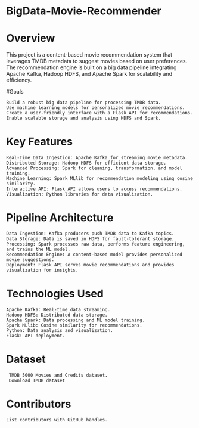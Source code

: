 # BigData-Movie-Recommender
# Overview

This project is a content-based movie recommendation system that leverages TMDB metadata to suggest movies based on user preferences. The recommendation engine is built on a big data pipeline integrating Apache Kafka, Hadoop HDFS, and Apache Spark for scalability and efficiency.

#Goals

    Build a robust big data pipeline for processing TMDB data.
    Use machine learning models for personalized movie recommendations.
    Create a user-friendly interface with a Flask API for recommendations.
    Enable scalable storage and analysis using HDFS and Spark.

  # Key Features

    Real-Time Data Ingestion: Apache Kafka for streaming movie metadata.
    Distributed Storage: Hadoop HDFS for efficient data storage.
    Advanced Processing: Spark for cleaning, transformation, and model training.
    Machine Learning: Spark MLlib for recommendation modeling using cosine similarity.
    Interactive API: Flask API allows users to access recommendations.
    Visualization: Python libraries for data visualization.

  # Pipeline Architecture

    Data Ingestion: Kafka producers push TMDB data to Kafka topics.
    Data Storage: Data is saved in HDFS for fault-tolerant storage.
    Processing: Spark processes raw data, performs feature engineering, and trains the ML model.
    Recommendation Engine: A content-based model provides personalized movie suggestions.
    Deployment: Flask API serves movie recommendations and provides visualization for insights.

   # Technologies Used

    Apache Kafka: Real-time data streaming.
    Hadoop HDFS: Distributed data storage.
    Apache Spark: Data processing and ML model training.
    Spark MLlib: Cosine similarity for recommendations.
    Python: Data analysis and visualization.
    Flask: API deployment.
  # Dataset
     TMDB 5000 Movies and Credits dataset.
     Download TMDB dataset
  # Contributors
    List contributors with GitHub handles.

